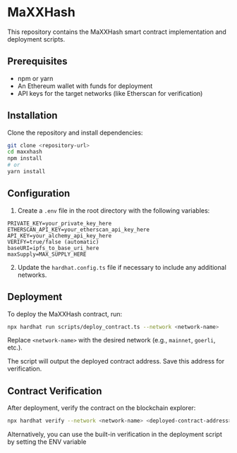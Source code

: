 # MaXXHash

This repository contains the MaXXHash smart contract implementation and deployment scripts.

## Prerequisites

- npm or yarn
- An Ethereum wallet with funds for deployment
- API keys for the target networks (like Etherscan for verification)

## Installation

Clone the repository and install dependencies:

```bash
git clone <repository-url>
cd maxxhash
npm install
# or
yarn install
```

## Configuration

1. Create a `.env` file in the root directory with the following variables:

```
PRIVATE_KEY=your_private_key_here
ETHERSCAN_API_KEY=your_etherscan_api_key_here
API_KEY=your_alchemy_api_key_here
VERIFY=true/false (automatic)
baseURI=ipfs_to_base_uri_here
maxSupply=MAX_SUPPLY_HERE
```

2. Update the `hardhat.config.ts` file if necessary to include any additional networks.

## Deployment

To deploy the MaXXHash contract, run:

```bash
npx hardhat run scripts/deploy_contract.ts --network <network-name>
```

Replace `<network-name>` with the desired network (e.g., `mainnet`, `goerli`, etc.).

The script will output the deployed contract address. Save this address for verification.

## Contract Verification

After deployment, verify the contract on the blockchain explorer:

```bash
npx hardhat verify --network <network-name> <deployed-contract-address>
```

Alternatively, you can use the built-in verification in the deployment script by setting the ENV variable

